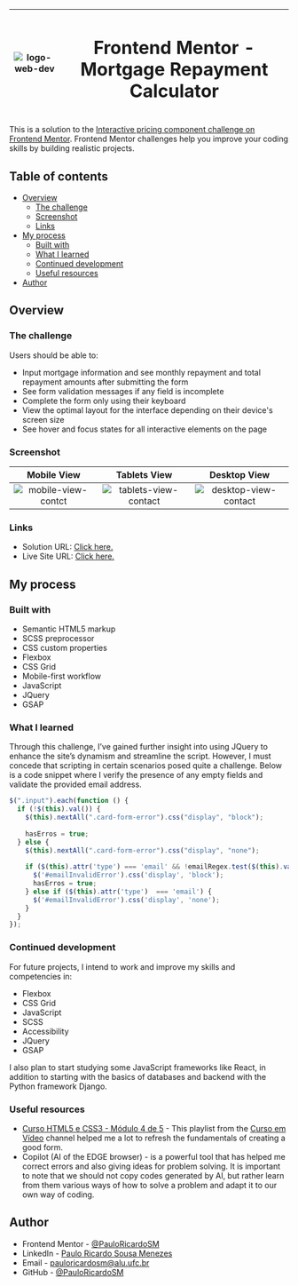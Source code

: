|![logo-web-dev](https://github.com/PauloRicardoSM/gallery-home-project/assets/135445155/a2887afe-2a07-4347-9da4-943099e04b49)|<h1>Frontend Mentor - Mortgage Repayment Calculator</h1>|
|:---:|:---:|

This is a solution to the [Interactive pricing component challenge on Frontend Mentor](https://www.frontendmentor.io/challenges/interactive-pricing-component-t0m8PIyY8). Frontend Mentor challenges help you improve your coding skills by building realistic projects. 

## Table of contents

- [Overview](#overview)
  - [The challenge](#the-challenge)
  - [Screenshot](#screenshot)
  - [Links](#links)
- [My process](#my-process)
  - [Built with](#built-with)
  - [What I learned](#what-i-learned)
  - [Continued development](#continued-development)
  - [Useful resources](#useful-resources)
- [Author](#author)

## Overview

### The challenge

Users should be able to:

- Input mortgage information and see monthly repayment and total repayment amounts after submitting the form
- See form validation messages if any field is incomplete
- Complete the form only using their keyboard
- View the optimal layout for the interface depending on their device's screen size
- See hover and focus states for all interactive elements on the page

### Screenshot

| Mobile View | Tablets View | Desktop View |
|:---:|:---:|:---:|
| ![mobile-view-contct](https://github.com/PauloRicardoSM/contact-form-main/assets/135445155/0a37e829-63e9-401c-a27a-e8a5a4631074) | ![tablets-view-contact](https://github.com/PauloRicardoSM/contact-form-main/assets/135445155/b8f2a6a3-b2b8-4b0a-9857-397850db2dbf) | ![desktop-view-contact](https://github.com/PauloRicardoSM/contact-form-main/assets/135445155/e276250a-c8ac-4dd6-91c6-42fa83f8a528) |

### Links

- Solution URL: [Click here.](https://github.com/PauloRicardoSM/contact-form-main)
- Live Site URL: [Click here.](https://pauloricardosm.github.io/contact-form-main/)

## My process

### Built with

- Semantic HTML5 markup
- SCSS preprocessor
- CSS custom properties
- Flexbox
- CSS Grid
- Mobile-first workflow
- JavaScript
- JQuery
- GSAP

### What I learned

Through this challenge, I’ve gained further insight into using JQuery to enhance the site’s dynamism and streamline the script. However, I must concede that scripting in certain scenarios posed quite a challenge. Below is a code snippet where I verify the presence of any empty fields and validate the provided email address.
```javascript
$(".input").each(function () {
  if (!$(this).val()) {
    $(this).nextAll(".card-form-error").css("display", "block");
  
    hasErros = true;
  } else {
    $(this).nextAll(".card-form-error").css("display", "none");
    
    if ($(this).attr('type') === 'email' && !emailRegex.test($(this).val())) {
      $('#emailInvalidError').css('display', 'block');
      hasErros = true;
    } else if ($(this).attr('type')  === 'email') {
      $('#emailInvalidError').css('display', 'none');
    }  
  }
});
``` 

### Continued development

For future projects, I intend to work and improve my skills and competencies in:

- Flexbox
- CSS Grid
- JavaScript
- SCSS
- Accessibility
- JQuery
- GSAP
  
I also plan to start studying some JavaScript frameworks like React, in addition to starting with the basics of databases and backend with the Python framework Django.

### Useful resources
- [Curso HTML5 e CSS3 - Módulo 4 de 5](https://www.youtube.com/playlist?list=PLHz_AreHm4dkcVCk2Bn_fdVQ81Fkrh6WT) - This playlist from the [Curso em Vídeo](https://www.youtube.com/c/CursoemV%C3%ADdeo) channel helped me a lot to refresh the fundamentals of creating a good form.
- Copilot (AI of the EDGE browser) - is a powerful tool that has helped me correct errors and also giving ideas for problem solving. It is important to note that we should not copy codes generated by AI, but rather learn from them various ways of how to solve a problem and adapt it to our own way of coding.
  
## Author

- Frontend Mentor - [@PauloRicardoSM](https://www.frontendmentor.io/profile/PauloRicardoSM)
- LinkedIn - [Paulo Ricardo Sousa Menezes](https://www.linkedin.com/in/paulo-ricardo-sousa/)
- Email - pauloricardosm@alu.ufc.br
- GitHub - [@PauloRicardoSM](https://github.com/PauloRicardoSM)
